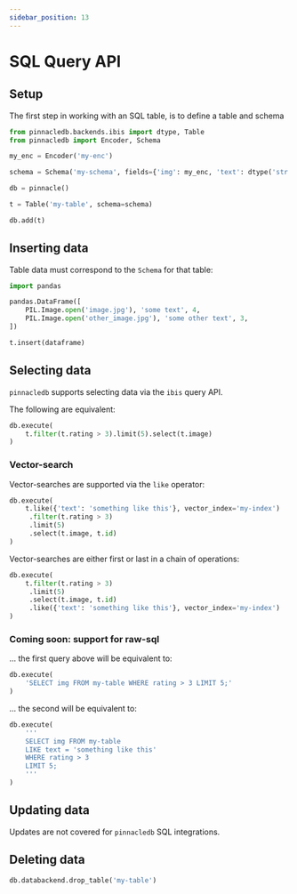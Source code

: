 ```yaml
---
sidebar_position: 13
---
```


# SQL Query API

## Setup

The first step in working with an SQL table, is to define a table and schema

```python
from pinnacledb.backends.ibis import dtype, Table
from pinnacledb import Encoder, Schema

my_enc = Encoder('my-enc')

schema = Schema('my-schema', fields={'img': my_enc, 'text': dtype('str'), 'rating': dtype('int')})

db = pinnacle()

t = Table('my-table', schema=schema)

db.add(t)
```

## Inserting data

Table data must correspond to the `Schema` for that table:

```python
import pandas

pandas.DataFrame([
    PIL.Image.open('image.jpg'), 'some text', 4,
    PIL.Image.open('other_image.jpg'), 'some other text', 3,
])

t.insert(dataframe)
```

## Selecting data

`pinnacledb` supports selecting data via the `ibis` query API.

The following are equivalent:

```python
db.execute(
    t.filter(t.rating > 3).limit(5).select(t.image)
)
```

### Vector-search

Vector-searches are supported via the `like` operator:

```python
db.execute(
    t.like({'text': 'something like this'}, vector_index='my-index')
     .filter(t.rating > 3)
     .limit(5)
     .select(t.image, t.id)
)
```

Vector-searches are either first or last in a chain of operations:

```python
db.execute(
    t.filter(t.rating > 3)
     .limit(5)
     .select(t.image, t.id)
     .like({'text': 'something like this'}, vector_index='my-index')
)
```

### Coming soon: support for raw-sql

... the first query above will be equivalent to:

```python
db.execute(
    'SELECT img FROM my-table WHERE rating > 3 LIMIT 5;'
)
```

... the second will be equivalent to:

```python
db.execute(
    '''
    SELECT img FROM my-table 
    LIKE text = 'something like this'
    WHERE rating > 3
    LIMIT 5;
    '''
)
```

## Updating data

Updates are not covered for `pinnacledb` SQL integrations.

## Deleting data

```python
db.databackend.drop_table('my-table')
```